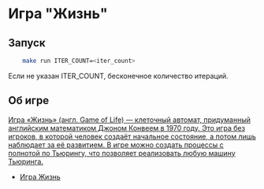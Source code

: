 # Игра "Жизнь"


## Запуск

```bash
    make run ITER_COUNT=<iter_count>
```
Если не указан ITER_COUNT, бесконечное количество итераций.

## Об игре

[Игра «Жизнь» (англ. Game of Life) — клеточный автомат, придуманный английским математиком Джоном Конвеем в 1970 году. Это игра без игроков, в которой человек создаёт начальное состояние, а потом лишь наблюдает за её развитием. В игре можно создать процессы с полнотой по Тьюрингу, что позволяет реализовать любую машину Тьюринга.](https://ru.wikipedia.org/wiki/%D0%98%D0%B3%D1%80%D0%B0_%C2%AB%D0%96%D0%B8%D0%B7%D0%BD%D1%8C%C2%BB)


* [Игра Жизнь](https://neerc.ifmo.ru/wiki/index.php?title=%D0%98%D0%B3%D1%80%D0%B0_%C2%AB%D0%96%D0%B8%D0%B7%D0%BD%D1%8C%C2%BB)